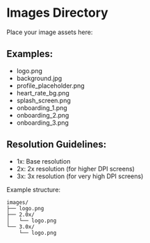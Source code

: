 # Images Directory

Place your image assets here:

## Examples:
- logo.png
- background.jpg
- profile_placeholder.png
- heart_rate_bg.png
- splash_screen.png
- onboarding_1.png
- onboarding_2.png
- onboarding_3.png

## Resolution Guidelines:
- 1x: Base resolution
- 2x: 2x resolution (for higher DPI screens)
- 3x: 3x resolution (for very high DPI screens)

Example structure:
```
images/
├── logo.png
├── 2.0x/
│   └── logo.png
└── 3.0x/
    └── logo.png
```
